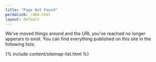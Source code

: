 ```yaml
---
title: "Page Not Found"
permalink: /404.html
layout: default
---
```


<!--more-->

We've moved things around and the URL you've reached no longer apperars to exist.
You can find everything published on this site in the following lists:

{% include content/sitemap-list.html %}
